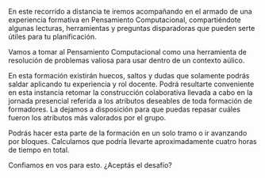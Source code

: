 En este recorrido a distancia te iremos acompañando en el armado de una experiencia formativa en Pensamiento Computacional, compartiéndote algunas lecturas, herramientas y preguntas disparadoras que pueden serte útiles para tu planificación.
 
Vamos a tomar al Pensamiento Computacional como una herramienta de resolución de problemas valiosa para usar dentro de un contexto aúlico.
 
En esta formación existirán huecos, saltos y dudas que solamente podrás saldar aplicando tu experiencia y rol docente. Podrá resultarte conveniente en esta instancia retomar la construcción colaborativa llevada a cabo en la jornada presencial referida a los atributos deseables de toda formación de formadores. La dejamos a disposición para que puedas repasar cuáles fueron los atributos más valorados por el grupo. 

Podrás hacer esta parte de la formación en un solo tramo o ir avanzando por bloques. Calculamos que podría llevarte aproximadamente cuatro horas de tiempo en total.
 
Confiamos en vos para esto. ¿Aceptás el desafío?